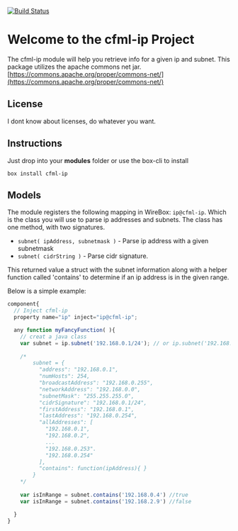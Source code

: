 
[![Build Status](https://travis-ci.org/coldbox-modules/cbox-javaloader.svg?branch=development)](https://travis-ci.org/coldbox-modules/cbox-javaloader)

# Welcome to the cfml-ip Project

The cfml-ip module will help you retrieve info for a given ip and subnet. This package utilizes the apache commons net jar. [https://commons.apache.org/proper/commons-net/](https://commons.apache.org/proper/commons-net/)

## License

I dont know about licenses, do whatever you want.

## Instructions

Just drop into your **modules** folder or use the box-cli to install

`box install cfml-ip`

## Models

The module registers the following mapping in WireBox: `ip@cfml-ip`. Which is the class you will use to parse ip addresses and subnets. The class has one method, with two signatures.

* `subnet( ipAddress, subnetmask )` - Parse ip address with a given subnetmask
* `subnet( cidrString )` - Parse cidr signature.

This returned value a struct with the subnet information along with a helper function called 'contains' to determine if an ip address is in the given range. 

Below is a simple example:

```js
component{
  // Inject cfml-ip
  property name="ip" inject="ip@cfml-ip";

  any function myFancyFunction( ){
    // creat a java class
    var subnet = ip.subnet('192.168.0.1/24'); // or ip.subnet('192.168.0.1', '255.255.255.0')
    
    /*
        subnet = {
          "address": "192.168.0.1",
          "numHosts": 254,
          "broadcastAddress": "192.168.0.255",
          "networkAddress": "192.168.0.0",
          "subnetMask": "255.255.255.0",
          "cidrSignature": "192.168.0.1/24",
          "firstAddress": "192.168.0.1",
          "lastAddress": "192.168.0.254",
          "allAddresses": [
            "192.168.0.1",
            "192.168.0.2",
            ...
            "192.168.0.253".
            "192.168.0.254"
          ],
          "contains": function(ipAddress){ }
        } 
    */
    
    var isInRange = subnet.contains('192.168.0.4') //true
    var isInRange = subnet.contains('192.168.2.9') //false

  }
}
```
